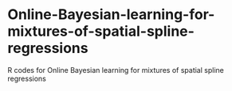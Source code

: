 # Online-Bayesian-learning-for-mixtures-of-spatial-spline-regressions
R codes for Online Bayesian learning for mixtures of spatial spline regressions
